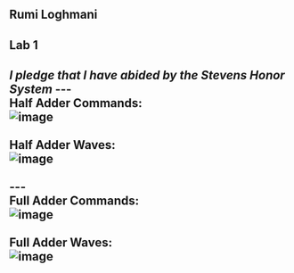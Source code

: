 **Rumi Loghmani**
---
**Lab 1**
---
_I pledge that I have abided by the Stevens Honor System_
---<br>
**Half Adder Commands:** <br>
![image](https://github.com/rumilog/CPE-322/assets/102829545/b18ee7fd-2bba-4b2c-8dbb-b87dc2109bbe) <br><br>
**Half Adder Waves:** <br>
![image](https://github.com/rumilog/CPE-322/assets/102829545/7464b294-307c-4c85-8b16-a8427a45d0a7) <br><br>
---<br>
**Full Adder Commands:** <br>
![image](https://github.com/rumilog/CPE-322/assets/102829545/6d705d7d-80e5-44be-b3a8-dd57c2622c62) <br><br>
**Full Adder Waves:**<br>
![image](https://github.com/rumilog/CPE-322/assets/102829545/5199a641-2282-49d3-981b-5e831264a668) <br><br>
---

